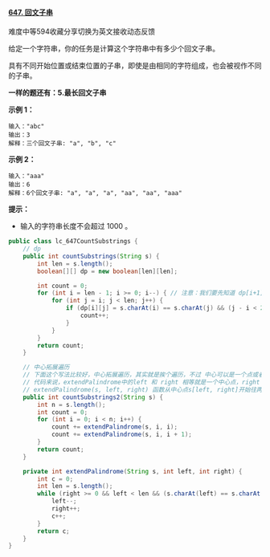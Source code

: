 #### [647. 回文子串](https://leetcode-cn.com/problems/palindromic-substrings/)

难度中等594收藏分享切换为英文接收动态反馈

给定一个字符串，你的任务是计算这个字符串中有多少个回文子串。

具有不同开始位置或结束位置的子串，即使是由相同的字符组成，也会被视作不同的子串。

 **一样的题还有：5.最长回文子串**



**示例 1：**

```
输入："abc"
输出：3
解释：三个回文子串: "a", "b", "c"
```

**示例 2：**

```
输入："aaa"
输出：6
解释：6个回文子串: "a", "a", "a", "aa", "aa", "aaa"
```

 

**提示：**

- 输入的字符串长度不会超过 1000 。



```java
public class lc_647CountSubstrings {
    // dp
    public int countSubstrings(String s) {
        int len = s.length();
        boolean[][] dp = new boolean[len][len];

        int count = 0;
        for (int i = len - 1; i >= 0; i--) { // 注意：我们要先知道 dp[i+1][j-1] 所以遍历时，i递减，j递增
            for (int j = i; j < len; j++) {
                if (dp[i][j] = s.charAt(i) == s.charAt(j) && (j - i < 2 || dp[i + 1][j - 1])) { //  j - i < 2 考虑了i+1，j-1越界的情况
                    count++;
                }
            }
        }
        return count;
    }

    // 中心拓展遍历
    // 下面这个写法比较好，中心拓展遍历，其实就是挨个遍历，不过 中心可以是一个点或者两个点。
    // 代码来说，extendPalindrome中的left 和 right 相等就是一个中心点，right = left + 1 则中心点为两个。
    // extendPalindrome(s, left, right) 函数从中心点s[left, right]开始往两端拓展，寻找回文串。
    public int countSubstrings2(String s) {
        int n = s.length();
        int count = 0;
        for (int i = 0; i < n; i++) {
            count += extendPalindrome(s, i, i);
            count += extendPalindrome(s, i, i + 1);
        }
        return count;
    }

    private int extendPalindrome(String s, int left, int right) {
        int c = 0;
        int len = s.length();
        while (right >= 0 && left < len && (s.charAt(left) == s.charAt(right))) {
            left--;
            right++;
            c++;
        }
        return c;
    }
}
```

